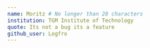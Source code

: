 ```yaml
---
name: Moritz # No longer than 28 characters
institution: TGM Institute of Technology
quote: Its not a bug its a feature
github_user: Logfro
---
```


